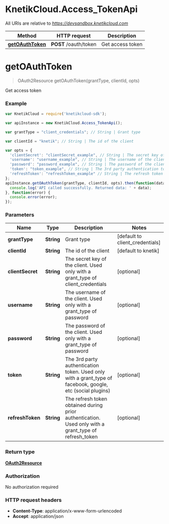 # KnetikCloud.Access_TokenApi

All URIs are relative to *https://devsandbox.knetikcloud.com*

Method | HTTP request | Description
------------- | ------------- | -------------
[**getOAuthToken**](Access_TokenApi.md#getOAuthToken) | **POST** /oauth/token | Get access token


<a name="getOAuthToken"></a>
# **getOAuthToken**
> OAuth2Resource getOAuthToken(grantType, clientId, opts)

Get access token

### Example
```javascript
var KnetikCloud = require('knetikcloud-sdk');

var apiInstance = new KnetikCloud.Access_TokenApi();

var grantType = "client_credentials"; // String | Grant type

var clientId = "knetik"; // String | The id of the client

var opts = { 
  'clientSecret': "clientSecret_example", // String | The secret key of the client.  Used only with a grant_type of client_credentials
  'username': "username_example", // String | The username of the client. Used only with a grant_type of password
  'password': "password_example", // String | The password of the client. Used only with a grant_type of password
  'token': "token_example", // String | The 3rd party authentication token. Used only with a grant_type of facebook, google, etc (social plugins)
  'refreshToken': "refreshToken_example" // String | The refresh token obtained during prior authentication. Used only with a grant_type of refresh_token
};
apiInstance.getOAuthToken(grantType, clientId, opts).then(function(data) {
  console.log('API called successfully. Returned data: ' + data);
}, function(error) {
  console.error(error);
});

```

### Parameters

Name | Type | Description  | Notes
------------- | ------------- | ------------- | -------------
 **grantType** | **String**| Grant type | [default to client_credentials]
 **clientId** | **String**| The id of the client | [default to knetik]
 **clientSecret** | **String**| The secret key of the client.  Used only with a grant_type of client_credentials | [optional] 
 **username** | **String**| The username of the client. Used only with a grant_type of password | [optional] 
 **password** | **String**| The password of the client. Used only with a grant_type of password | [optional] 
 **token** | **String**| The 3rd party authentication token. Used only with a grant_type of facebook, google, etc (social plugins) | [optional] 
 **refreshToken** | **String**| The refresh token obtained during prior authentication. Used only with a grant_type of refresh_token | [optional] 

### Return type

[**OAuth2Resource**](OAuth2Resource.md)

### Authorization

No authorization required

### HTTP request headers

 - **Content-Type**: application/x-www-form-urlencoded
 - **Accept**: application/json

